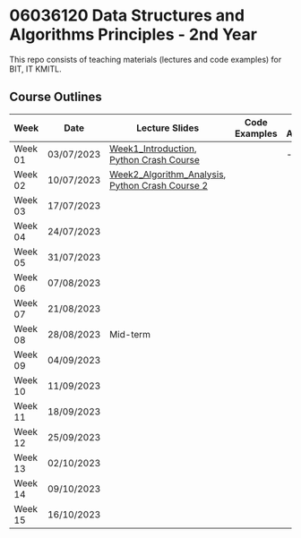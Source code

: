 # 06036120 Data Structures and Algorithms Principles - 2nd Year

This repo consists of teaching materials (lectures and code examples) for BIT, IT KMITL.

## Course Outlines
|Week| Date | Lecture Slides|Code Examples|Individual Assignments|
|---|---|---|---|---|
|Week 01| 03/07/2023 | [Week1_Introduction](https://github.com/noswolf/DSA_BIT/blob/DSAP_23/Week1/DSAP_Week1_student.pdf), [Python Crash Course](https://github.com/noswolf/DSA_BIT/blob/DSAP_23/Week1/DSAP_Python_Crash_Course.pdf)  | | - |
|Week 02| 10/07/2023 | [Week2_Algorithm_Analysis](https://github.com/noswolf/DSA_BIT/blob/DSAP_23/Week2/DSAP_Week2_student.pdf), [Python Crash Course 2](https://github.com/noswolf/DSA_BIT/blob/DSAP_23/Week2/DSAP_Python_Crash_Course2.pdf) | |  | |
|Week 03| 17/07/2023 | | |  | |
|Week 04| 24/07/2023 | | |  | |
|Week 05| 31/07/2023 | | |  | |
|Week 06| 07/08/2023 | | |  | |
|Week 07| 21/08/2023 | | |  | |
|Week 08| 28/08/2023 | Mid-term | |
|Week 09| 04/09/2023 | | |  | |
|Week 10| 11/09/2023 | | |  | |
|Week 11| 18/09/2023 | | |  | |
|Week 12| 25/09/2023 | |  |  | |
|Week 13| 02/10/2023 | | |  | |
|Week 14| 09/10/2023 | | |  | |
|Week 15| 16/10/2023 | | |  | |

